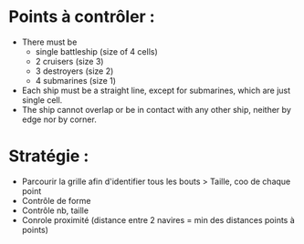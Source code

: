 Points à contrôler :
============
* There must be 
  * single battleship (size of 4 cells)
  * 2 cruisers (size 3)
  * 3 destroyers (size 2)
  * 4 submarines (size 1)
* Each ship must be a straight line, except for submarines, which are just single cell.
* The ship cannot overlap or be in contact with any other ship, neither by edge nor by corner.

Stratégie :
==========
* Parcourir la grille afin d'identifier tous les bouts > Taille, coo de chaque point
* Contrôle de forme
* Contrôle nb, taille
* Conrole proximité (distance entre 2 navires = min des distances points à points)




